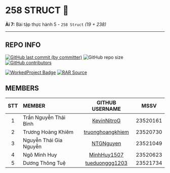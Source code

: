 # 258 STRUCT 🫠

**Ải 7:** Bài tập thực hành 5 - `258 Struct` _(19 + 238)_

---

## REPO INFO

[![GitHub last commit (by committer)](https://img.shields.io/github/last-commit/NMLT-NTTMK-K18/5-258-struct?style=for-the-badge&color=CAEDFF)](../../../commits/main)
![GitHub repo size](https://img.shields.io/github/repo-size/NMLT-NTTMK-K18/5-258-struct?style=for-the-badge&color=D8B4F8)
[![GitHub contributors](https://img.shields.io/github/contributors/NMLT-NTTMK-K18/5-258-struct?style=for-the-badge&color=FBF0B2)](../../../graphs/contributors)

[![WorkedProject Badge](https://img.shields.io/badge/worked_project-5%2F258-82A0D8?style=for-the-badge)](./UnworkedProject.md)
[![RAR Source](https://img.shields.io/badge/rar_source-download-FF8080?style=for-the-badge)](../../../releases/download/RAR/23520161_23520730_23520623_23521049_23521734_BT05.rar/)

## MEMBERS

| **STT** | **MEMBER**             |                   **GITHUB USERNAME**                   | **MSSV** |
| :-----: | :--------------------- | :-----------------------------------------------------: | -------- |
|    1    | Trần Nguyễn Thái Bình  |      [KevinNitroG](https://github.com/KevinNitroG)      | 23520161 |
|    2    | Trương Hoàng Khiêm     | [truonghoangkhiem](https://github.com/truonghoangkhiem) | 23520730 |
|    3    | Nguyễn Thái Gia Nguyễn |        [NTGNguyen](https://github.com/NTGNguyen)        | 23521049 |
|    4    | Ngô Minh Huy           |      [MinhHuy1507](https://github.com/MinhHuy1507)      | 23520623 |
|    5    | Dương Thông Tuệ        |   [tueduonggg1203](https://github.com/tueduonggg1203)   | 23521734 |
